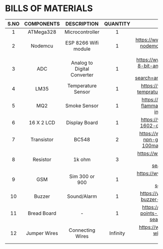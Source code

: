 # **BILLS OF MATERIALS**
| **S.NO** | **COMPONENTS** | **DESCRIPTION** | **QUANTITY** | **LINKS** |
| :------: | :------------: | :-------------: | :---------: | :-------: |
| 1 | ATMega328 | Microcontroller | 1 |  | https://www.electronicscomp.com/atmega328p-microcontroller-india |    
| 2 | Nodemcu | ESP 8266 Wifi module | 1 | https://www.electronicscomp.com/ai-thinker-nodemcu-esp8266-development-board?search=nodemcu |   
| 3 | ADC | Analog to Digital Converter | 1 | https://www.electronicscomp.com/adc0804-8-bit-analog-to-digital-a-d-converter-ic-dip-20-package?search=analog%20to%20digital%20converter |           
| 4 | LM35 | Temperature Sensor | 1 | https://www.electronicscomp.com/lm35-temprature-sensor?search=lm35%20sensor |
| 5 | MQ2 | Smoke Sensor | 1 | https://www.electronicscomp.com/mq2-flammable-gas-smoke-sensor-module-india?search=mq2%20sensor |  
| 6 | 16 X 2 LCD | Display Board | 1 | https://www.electronicscomp.com/16x2-1602-character-green-lcd-display-india |
| 7 | Transistor | BC548 | 2 | https://www.electronicscomp.com/bc548-npn-general-purpose-transistor-30v-100ma-to-92-package?search=BC548 |
| 8 | Resistor | 1k ohm | 3 | https://www.electronicscomp.com/1k-ohm-half-watt-resistance?search=1k%20ohm%20resistor |
| 9 | GSM | Sim 300 or 900 | 1 | https://www.electronicscomp.com/sim900a-gsm-gprs-module-india?search=gsm%20sim%20900 |
| 10 | Buzzer | Sound/Alarm | 1 | https://www.electronicscomp.com/active-buzzer-module-5v-india?search=buzzer |
| 11 | Bread Board | - | 1 | https://www.electronicscomp.com/400-points-half-size-solderless-breadboard?search=bread%20board&limit=50 |
| 12 | Jumper Wires | Connecting Wires | Infinity | https://www.electronicscomp.com/jumper-wire-male-female-connector?search=jumper%20wir |
